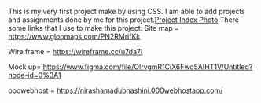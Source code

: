 This is my very first project make by using CSS.
I am able to add projects and assignments done by me for this project.[Project Index Photo](assets/pictures/index.png)
There some links that I use to make this project.
Site map = https://www.gloomaps.com/PN2RMrifKk

Wire frame = https://wireframe.cc/u7da7I

Mock up= https://www.figma.com/file/OlrvgmR1CiX6Fwo5AIHT1V/Untitled?node-id=0%3A1

ooowebhost = https://nirashamadubhashini.000webhostapp.com/